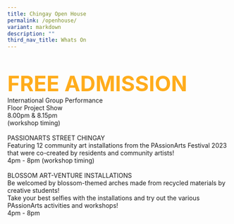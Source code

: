 ```yaml
---
title: Chingay Open House
permalink: /openhouse/
variant: markdown
description: ""
third_nav_title: Whats On
---
```

<div style="padding-top:2rem;font-size:3rem;">
<span style="font-weight: bold;color: #FFAC1C;"> FREE ADMISSION</span></div>

<div>International Group Performance


<div>Floor Project Show<br>
8.00pm &amp; 8.15pm<br>
(workshop timing)</div>

<br>

<div>PASSIONARTS STREET CHINGAY<br>
Featuring 12 community art installations from the PAssionArts Festival 2023 that were co-created by residents and community artists!<br>
4pm - 8pm (workshop timing)</div>

<br>


<div>BLOSSOM ART-VENTURE INSTALLATIONS<br>
Be welcomed by blossom-themed arches made from recycled materials by creative students! <br>
Take your best selfies with the installations and try out the various PAssionArts activities and workshops!<br>
4pm - 8pm</div></div>
